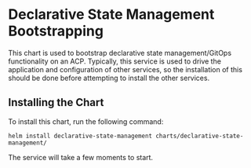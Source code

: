 # Declarative State Management Bootstrapping
This chart is used to bootstrap declarative state management/GitOps functionality on an ACP. Typically, this service is used to drive the application and configuration of other services, so the installation of this should be done before attempting to install the other services.

## Installing the Chart
To install this chart, run the following command:
```
helm install declarative-state-management charts/declarative-state-management/
```

The service will take a few moments to start.
